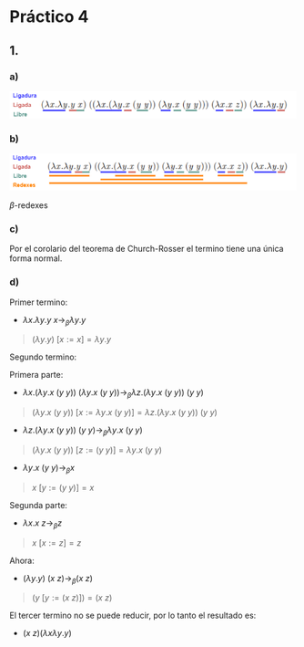 # Práctico 4

## 1.

### a)

![1a](./ej1pfa.png)

### b)

![1](./ej1pfaab.png)

$\beta$-redexes

### c)

Por el corolario del teorema de Church-Rosser el termino tiene una única forma normal.

### d)

Primer termino:

- $\lambda x.\lambda y.y~x \rightarrow_\beta \lambda y.y$

> $(\lambda y.y)~[x := x] = \lambda y.y$

Segundo termino:

Primera parte:

- $\lambda x.(\lambda y.x~(y~y))~(\lambda y.x~(y~y))
\rightarrow_\beta \lambda z.(\lambda y.x~(y~y))~(y~y)$

> $(\lambda y.x~(y~y))~[x := \lambda y.x~(y~y)]
= \lambda z.(\lambda y.x~(y~y))~(y~y)$

- $\lambda z.(\lambda y.x~(y~y))~(y~y) \rightarrow_\beta \lambda y.x~(y~y)$

> $(\lambda y.x~(y~y))~[z := (y~y)] = \lambda y.x~(y~y)$

- $\lambda y.x~(y~y) \rightarrow_\beta x$

> $x~[y := (y~y)] = x$

Segunda parte:

- $\lambda x.x~z \rightarrow_\beta z$

> $x~[x := z] = z$

Ahora:

- $(\lambda y.y)~(x~z) \rightarrow_\beta (x~z)$

> $(y~[y := (x~z)]) = (x~z)$

El tercer termino no se puede reducir, por lo tanto el resultado es:

- $(x~z) (\lambda x \lambda y . y)$

